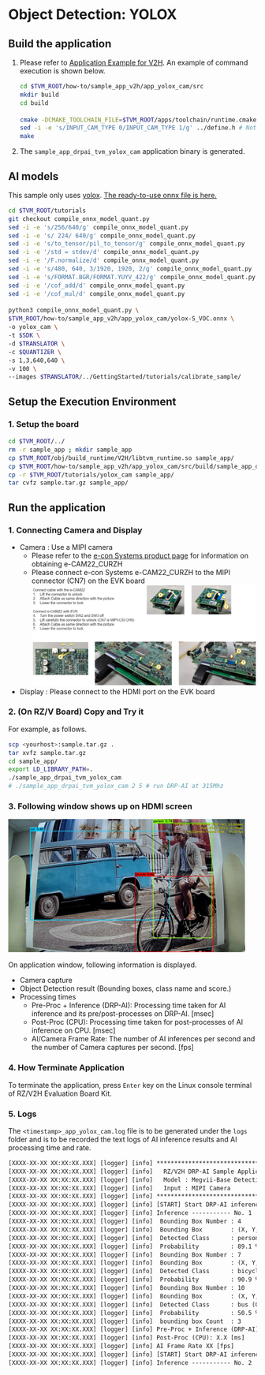 # Object Detection: YOLOX

## Build the application

1. Please refer to [Application Example for V2H](./../../../apps/build_appV2H.md#how-to-build-the-application).  An example of command execution is shown below.

    ```bash
    cd $TVM_ROOT/how-to/sample_app_v2h/app_yolox_cam/src
    mkdir build
    cd build

    cmake -DCMAKE_TOOLCHAIN_FILE=$TVM_ROOT/apps/toolchain/runtime.cmake ..
    sed -i -e 's/INPUT_CAM_TYPE 0/INPUT_CAM_TYPE 1/g' ../define.h # Not executed when using a USB camera.
    make
    ```

2. The `sample_app_drpai_tvm_yolox_cam` application binary is generated.

## AI models

This sample only uses [yolox](https://github.com/Megvii-BaseDetection/YOLOX).
[The ready-to-use onnx file is here.](./yolox-S_VOC.onnx)

```bash
cd $TVM_ROOT/tutorials
git checkout compile_onnx_model_quant.py
sed -i -e 's/256/640/g' compile_onnx_model_quant.py
sed -i -e 's/ 224/ 640/g' compile_onnx_model_quant.py
sed -i -e 's/to_tensor/pil_to_tensor/g' compile_onnx_model_quant.py
sed -i -e '/std = stdev/d' compile_onnx_model_quant.py
sed -i -e '/F.normalize/d' compile_onnx_model_quant.py
sed -i -e 's/480, 640, 3/1920, 1920, 2/g' compile_onnx_model_quant.py
sed -i -e 's/FORMAT.BGR/FORMAT.YUYV_422/g' compile_onnx_model_quant.py
sed -i -e '/cof_add/d' compile_onnx_model_quant.py
sed -i -e '/cof_mul/d' compile_onnx_model_quant.py

python3 compile_onnx_model_quant.py \
$TVM_ROOT/how-to/sample_app_v2h/app_yolox_cam/yolox-S_VOC.onnx \
-o yolox_cam \
-t $SDK \
-d $TRANSLATOR \
-c $QUANTIZER \
-s 1,3,640,640 \
-v 100 \
--images $TRANSLATOR/../GettingStarted/tutorials/calibrate_sample/ 
```

## Setup the Execution Environment  

### 1. Setup the board  

```bash
cd $TVM_ROOT/../
rm -r sample_app ; mkdir sample_app
cp $TVM_ROOT/obj/build_runtime/V2H/libtvm_runtime.so sample_app/
cp $TVM_ROOT/how-to/sample_app_v2h/app_yolox_cam/src/build/sample_app_drpai_tvm_yolox_cam sample_app/
cp -r $TVM_ROOT/tutorials/yolox_cam sample_app/
tar cvfz sample.tar.gz sample_app/
```

## Run the application

### 1. Connecting Camera and Display

- Camera : Use a MIPI camera
  - Please refer to the [e-con Systems product page](https://www.e-consystems.com/renesas/sony-starvis-imx462-ultra-low-light-camera-for-renesas-rz-v2h.asp) for information on obtaining e-CAM22_CURZH
  - Please connect e-con Systems e-CAM22_CURZH to the MIPI connector (CN7) on the EVK board
    <img src=../../img/connect_e-cam22_curzh_to_rzv2h_evk.png width=700>
- Display : Please connect to the HDMI port on the EVK board

### 2. **(On RZ/V Board)** Copy and Try it  

For example, as follows.

```sh
scp <yourhost>:sample.tar.gz .
tar xvfz sample.tar.gz 
cd sample_app/
export LD_LIBRARY_PATH=.
./sample_app_drpai_tvm_yolox_cam
# ./sample_app_drpai_tvm_yolox_cam 2 5 # run DRP-AI at 315Mhz
```

### 3. Following window shows up on HDMI screen

<img src=./img/application_result_on_hdmi_yolox.png width=480>

On application window, following information is displayed.

- Camera capture
- Object Detection result (Bounding boxes, class name and score.)  
- Processing times
  - Pre-Proc + Inference (DRP-AI): Processing time taken for AI inference and its pre/post-processes on DRP-AI. [msec]
  - Post-Proc (CPU): Processing time taken for post-processes of AI inference on CPU. [msec]
  - AI/Camera Frame Rate: The number of AI inferences per second and the number of Camera captures per second. [fps]

### 4. How Terminate Application

To terminate the application, press `Enter` key on the Linux console terminal of RZ/V2H Evaluation Board Kit.

### 5. Logs

The `<timestamp>_app_yolox_cam.log` file is to be generated under the `logs` folder and is to be recorded the text logs of AI inference results and AI processing time and rate.

```txt
[XXXX-XX-XX XX:XX:XX.XXX] [logger] [info] ************************************************
[XXXX-XX-XX XX:XX:XX.XXX] [logger] [info]   RZ/V2H DRP-AI Sample Application
[XXXX-XX-XX XX:XX:XX.XXX] [logger] [info]   Model : Megvii-Base Detection YOLOX | yolox_cam
[XXXX-XX-XX XX:XX:XX.XXX] [logger] [info]   Input : MIPI Camera
[XXXX-XX-XX XX:XX:XX.XXX] [logger] [info] ************************************************
[XXXX-XX-XX XX:XX:XX.XXX] [logger] [info] [START] Start DRP-AI inference...
[XXXX-XX-XX XX:XX:XX.XXX] [logger] [info] Inference ----------- No. 1
[XXXX-XX-XX XX:XX:XX.XXX] [logger] [info]  Bounding Box Number : 4
[XXXX-XX-XX XX:XX:XX.XXX] [logger] [info]  Bounding Box        : (X, Y, W, H) = (457, 245, 208, 427)
[XXXX-XX-XX XX:XX:XX.XXX] [logger] [info]  Detected Class      : person (Class 14)
[XXXX-XX-XX XX:XX:XX.XXX] [logger] [info]  Probability         : 89.1 %
[XXXX-XX-XX XX:XX:XX.XXX] [logger] [info]  Bounding Box Number : 7
[XXXX-XX-XX XX:XX:XX.XXX] [logger] [info]  Bounding Box        : (X, Y, W, H) = (457, 354, 297, 250)
[XXXX-XX-XX XX:XX:XX.XXX] [logger] [info]  Detected Class      : bicycle (Class 1)
[XXXX-XX-XX XX:XX:XX.XXX] [logger] [info]  Probability         : 90.9 %
[XXXX-XX-XX XX:XX:XX.XXX] [logger] [info]  Bounding Box Number : 10
[XXXX-XX-XX XX:XX:XX.XXX] [logger] [info]  Bounding Box        : (X, Y, W, H) = (181, 214, 388, 441)
[XXXX-XX-XX XX:XX:XX.XXX] [logger] [info]  Detected Class      : bus (Class 5)
[XXXX-XX-XX XX:XX:XX.XXX] [logger] [info]  Probability         : 50.5 %
[XXXX-XX-XX XX:XX:XX.XXX] [logger] [info]  bounding box Count  : 3
[XXXX-XX-XX XX:XX:XX.XXX] [logger] [info] Pre-Proc + Inference (DRP-AI): XX.X [ms]
[XXXX-XX-XX XX:XX:XX.XXX] [logger] [info] Post-Proc (CPU): X.X [ms]
[XXXX-XX-XX XX:XX:XX.XXX] [logger] [info] AI Frame Rate XX [fps]
[XXXX-XX-XX XX:XX:XX.XXX] [logger] [info] [START] Start DRP-AI inference...
[XXXX-XX-XX XX:XX:XX.XXX] [logger] [info] Inference ----------- No. 2
```
